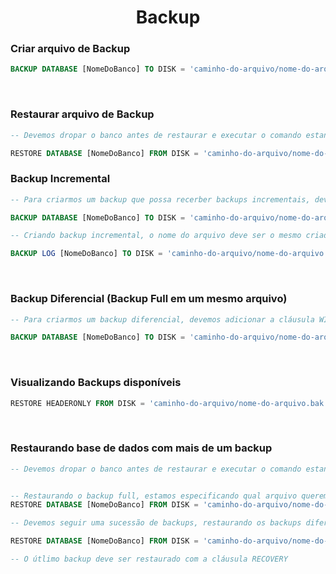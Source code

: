 <h1 align="center">Backup</h1>

### Criar arquivo de Backup

```sql
BACKUP DATABASE [NomeDoBanco] TO DISK = 'caminho-do-arquivo/nome-do-arquivo.bak'
```

<br>

### Restaurar arquivo de Backup

```sql
-- Devemos dropar o banco antes de restaurar e executar o comando estando conectado ao banco master

RESTORE DATABASE [NomeDoBanco] FROM DISK = 'caminho-do-arquivo/nome-do-arquivo.bak' WITH RECOVERY
```

### Backup Incremental

```sql
-- Para criarmos um backup que possa recerber backups incrementais, devemos adicionar a cláusula WITH INIT ao comando de backup

BACKUP DATABASE [NomeDoBanco] TO DISK = 'caminho-do-arquivo/nome-do-arquivo.bak' WITH INIT

-- Criando backup incremental, o nome do arquivo deve ser o mesmo criado com o WITH INIT

BACKUP LOG [NomeDoBanco] TO DISK = 'caminho-do-arquivo/nome-do-arquivo.bak' WITH NOINIT
```

<br>

### Backup Diferencial (Backup Full em um mesmo arquivo)

```sql
-- Para criarmos um backup diferencial, devemos adicionar a cláusula WITH DIFFERENTIAL ao comando de backup

BACKUP DATABASE [NomeDoBanco] TO DISK = 'caminho-do-arquivo/nome-do-arquivo.bak' WITH DIFFERENTIAL
```

<br>

### Visualizando Backups disponíveis

```sql
RESTORE HEADERONLY FROM DISK = 'caminho-do-arquivo/nome-do-arquivo.bak'
```

<br>

### Restaurando base de dados com mais de um backup

```sql
-- Devemos dropar o banco antes de restaurar e executar o comando estando conectado ao banco master


-- Restaurando o backup full, estamos especificando qual arquivo queremos no WITH FILE = (número do arquivo)
RESTORE DATABASE [NomeDoBanco] FROM DISK = 'caminho-do-arquivo/nome-do-arquivo.bak' WITH FILE = 1, NORECOVERY;

-- Devemos seguir uma sucessão de backups, restaurando os backups diferenciais e incrementais na ordem que foram criados, até o backup desejado.

RESTORE DATABASE [NomeDoBanco] FROM DISK = 'caminho-do-arquivo/nome-do-arquivo.bak' WITH FILE = 10, RECOVERY;

-- O útlimo backup deve ser restaurado com a cláusula RECOVERY
```